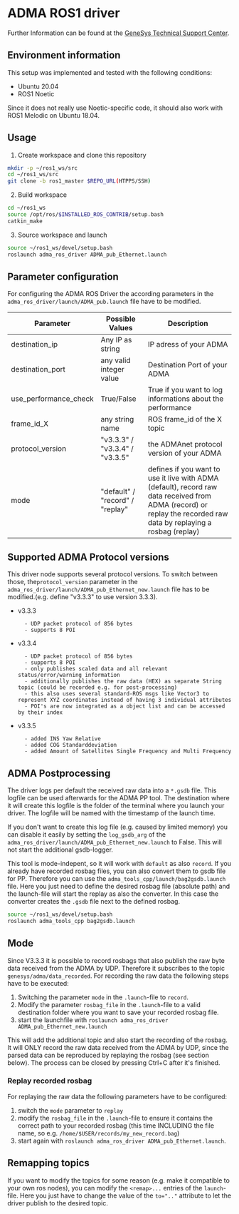# ADMA ROS1 driver

Further Information can be found at the [GeneSys Technical Support Center](https://genesys-offenburg.de/support-center/). 

## Environment information

This setup was implemented and tested with the following conditions:
- Ubuntu 20.04
- ROS1 Noetic

Since it does not really use Noetic-specific code, it should also work with ROS1 Melodic on Ubuntu 18.04.

## Usage
1. Create workspace and clone this repository
```bash
mkdir -p ~/ros1_ws/src
cd ~/ros1_ws/src
git clone -b ros1_master $REPO_URL(HTPPS/SSH)
```

2. Build workspace
```bash
cd ~/ros1_ws
source /opt/ros/$INSTALLED_ROS_CONTRIB/setup.bash
catkin_make
```

3. Source workspace and launch
```bash
source ~/ros1_ws/devel/setup.bash
roslaunch adma_ros_driver ADMA_pub_Ethernet.launch
```

## Parameter configuration
For configuring the ADMA ROS Driver the according parameters in the `adma_ros_driver/launch/ADMA_pub.launch` file have to be modified.

| Parameter | Possible Values | Description|
|---|---|---|
| destination_ip | Any IP as string | IP adress of your ADMA |
| destination_port | any valid integer value | Destination Port of your ADMA |
| use_performance_check | True/False | True if you want to log informations about the performance |
| frame_id_X | any string name | ROS frame_id of the X topic |
| protocol_version | "v3.3.3" / "v3.3.4" / "v3.3.5" | the ADMAnet protocol version of your ADMA |
| mode | "default" / "record" / "replay" | defines if you want to use it live with ADMA (default), record raw data received from ADMA (record) or replay the recorded raw data by replaying a rosbag (replay) |

## Supported ADMA Protocol versions
This driver node supports several protocol versions.
To switch between those, the`protocol_version` parameter in the `adma_ros_driver/launch/ADMA_pub_Ethernet_new.launch` file has to be modified.(e.g. define "v3.3.3"  to use version 3.3.3).
- v3.3.3

        - UDP packet protocol of 856 bytes
        - supports 8 POI
- v3.3.4

        - UDP packet protocol of 856 bytes
        - supports 8 POI
        - only publishes scaled data and all relevant status/error/warning information
        - additionally publishes the raw data (HEX) as separate String topic (could be recorded e.g. for post-processing)
        - this also uses several standard-ROS msgs like Vector3 to represent XYZ coordinates instead of having 3 individual attributes
        - POI's are now integrated as a object list and can be accessed by their index 
- v3.3.5

        - added INS Yaw Relative
        - added COG Standarddeviation
        - added Amount of Satellites Single Frequency and Multi Frequency

## ADMA Postprocessing
The driver logs per default the received raw data into a `*.gsdb` file. This logfile can be used afterwards for the ADMA PP tool.
The destination where it will create this logfile is the folder of the terminal where you launch your driver. The logfile will be named with the timestamp of the launch time.

If you don't want to create this log file (e.g. caused by limited memory) you can disable it easily by setting the `log_gsdb_arg` of the `adma_ros_driver/launch/ADMA_pub_Ethernet_new.launch` to False. This will not start the additional gsdb-logger.

This tool is mode-indepent, so it will work with `default` as also `record`.
If you already have recorded rosbag files, you can also convert them to gsdb file for PP. Therefore you can use the `adma_tools_cpp/launch/bag2gsdb.launch` file. Here you just need to define the desired rosbag file (absolute path) and the launch-file will start the replay as also the converter. In this case the converter creates the `.gsdb` file next to the defined rosbag.

```bash
source ~/ros1_ws/devel/setup.bash
roslaunch adma_tools_cpp bag2gsdb.launch
```

## Mode

Since V3.3.3 it is possible to record rosbags that also publish the raw byte data received from the ADMA by UDP. Therefore it subscribes to the topic `genesys/adma/data_recorded`. For recording the raw data the following steps have to be executed:

1. Switching the parameter `mode` in the `.launch`-file  to `record`.
2. Modify the parameter `rosbag_file` in the `.launch`-file to a valid destination folder where you want to save your recorded rosbag file.
3. start the launchfile with `roslaunch adma_ros_driver ADMA_pub_Ethernet_new.launch`

This will add the additional topic and also start the recording of the rosbag. It will ONLY record the raw data received from the ADMA by UDP, since the parsed data can be reproduced by replaying the rosbag (see section below). The process can be closed by pressing Ctrl+C after it's finished. 

### Replay recorded rosbag
For replaying the raw data the following parameters have to be configured:
1. switch the `mode` parameter to `replay`
2. modify the `rosbag_file` in the `.launch`-file to ensure it contains the correct path to your recorded rosbag (this time INCLUDING the file name, so e.g. `/home/$USER/records/my_new_record.bag`) 
3. start again with `roslaunch adma_ros_driver ADMA_pub_Ethernet.launch`.
 
## Remapping topics
If you want to modify the topics for some reason (e.g. make it compatible to your own ros nodes), you can modify the `<remap>...` entries of the `launch`-file. Here you just have to change the value of the `to=".."` attribute to let the driver publish to the desired topic.
